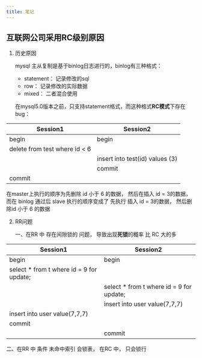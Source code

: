 ```yaml
---
title: 笔记
---
```


## 互联网公司采用RC级别原因

1. 历史原因

   mysql 主从复制是基于binlog日志进行的，binlog有三种格式：
    * statement： 记录修改的sql
    * row： 记录修改的实际数据
    * mixed： 二者混合使用

   在mysql5.0版本之前，只支持statement格式，而这种格式**RC模式**下存在bug：

| Session1                      | Session2                        |
|-------------------------------|---------------------------------|
| begin                         | begin                           |
| delete from test where id < 6 |                                 |
|                               | insert into test(id) values (3) |
|                               | commit                          |
| commit                        |                                 |

   在master上执行的顺序为先删除 id 小于 6 的数据， 然后在插入 id = 3的数据，而在 binlog 通过后 slave 执行的顺序变成了 先执行 插入 id = 3的数据， 然后删除id 小于 6 的数据


2. RR问题
   
   一、在RR 中 存在间隙锁的 问题， 导致出现**死锁**的概率 比 RC 大的多
   
   
| Session1                                 | Session2                                 |
|------------------------------------------|------------------------------------------|
| begin                                    | begin                                    |
| select * from t where id = 9 for update; |                                          |
|                                          | select * from t where id = 9 for update; |
|                                          | insert into user value(7,7,7)            |
| insert into user value(7,7,7)            |                                          |
| commit                                   |                                          |
|                                          | commit                                   |


   二、在RR 中 条件 未命中索引 会锁表， 在RC 中， 只会锁行

